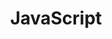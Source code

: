 ---
layout: categoria

title: JavaScript
permalink: /javascript/
category: javascript

description: Recopilación de apuntes sobre JavaScript
---